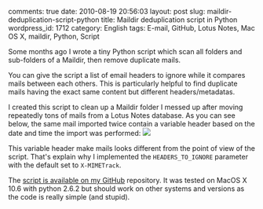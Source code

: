 comments: true
date: 2010-08-19 20:56:03
layout: post
slug: maildir-deduplication-script-python
title: Maildir deduplication script in Python
wordpress_id: 1712
category: English
tags: E-mail, GitHub, Lotus Notes, Mac OS X, maildir, Python, Script

Some months ago I wrote a tiny Python script which scan all folders and sub-folders of a Maildir, then remove duplicate mails.

You can give the script a list of email headers to ignore while it compares mails between each others. This is particularly helpful to find duplicate mails having the exact same content but different headers/metadatas.

I created this script to clean up a Maildir folder I messed up after moving repeatedly tons of mails from a Lotus Notes database. As you can see below, the same mail imported twice contain a variable header based on the date and time the import was performed:
[![](http://kevin.deldycke.com/wp-content/uploads/2010/08/lotus-notes-x-mimetrack-mail-header-300x45.png)](http://kevin.deldycke.com/wp-content/uploads/2010/08/lotus-notes-x-mimetrack-mail-header.png)

This variable header make mails looks different from the point of view of the script. That's explain why I implemented the `HEADERS_TO_IGNORE` parameter with the default set to `X-MIMETrack`.

The [script is available on my GitHub](http://github.com/kdeldycke/scripts/blob/master/maildir-deduplicate.py) repository. It was tested on MacOS X 10.6 with python 2.6.2 but should work on other systems and versions as the code is really simple (and stupid).
